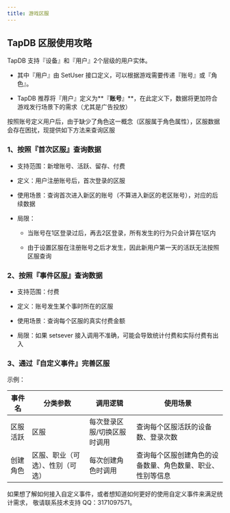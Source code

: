 ```yaml
---
title: 游戏区服
---
```


## TapDB 区服使用攻略
TapDB 支持『设备』和『用户』2个层级的用户实体。
* 其中『用户』由 SetUser 接口定义，可以根据游戏需要传递『账号』或『角色』。

* TapDB 推荐将『用户』定义为**『**账号**』**，在此定义下，数据将更加符合游戏发行场景下的需求（尤其是广告投放）


按照账号定义用户后，由于缺少了角色这一概念（区服属于角色属性），区服数据会存在困扰，现提供如下方法来查询区服

### 1、按照『首次区服』查询数据
* 支持范围：新增账号、活跃、留存、付费

* 定义：用户注册账号后，首次登录的区服

* 使用场景：查询首次进入新区的账号（不算进入新区的老区账号），对应的后续数据

* 局限：

	* 当账号在1区登录过后，再去2区登录，所有发生的行为只会计算在1区内

	* 由于设置区服在注册账号之后才发生，因此新用户第一天的活跃无法按照区服查询



### 2、按照『事件区服』查询数据
* 支持范围：付费

* 定义：账号发生某个事时所在的区服

* 使用场景：查询每个区服的真实付费金额

* 局限：如果 setsever 接入调用不准确，可能会导致统计付费和实际付费有出入


### 3、通过『自定义事件』完善区服

示例：

| 事件名 | 分类参数 | 调用逻辑 | 使用场景 |
| --- | --- | --- | --- |
| 区服活跃 | 区服 | 每次登录区服/切换区服时调用 | 查询每个区服活跃的设备数、登录次数 |
| 创建角色 | 区服、职业（可选）、性别（可选） | 每次创建角色时调用 | 查询每个区服创建角色的设备数量、角色数量、职业、性别等信息 |

如果想了解如何接入自定义事件，或者想知道如何更好的使用自定义事件来满足统计需求，
敬请联系技术支持 QQ：3171097571。
